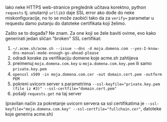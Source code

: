 Iako neke HTTPS web-stranice preglednik učitava korektno, python `requests` tj. unutarnji `urllib3` daje SSL error ako dođe do neke miskonfiguracije, no to se može zaobići tako da za `verify=` parametar u requestu damo putanju do datoteke certifikata koji želimo.

Zašto se to događa? Ne znam. Za one koji se žele baviti ovime, evo kako generirati jedan sličan "broken" SSL certifikat:
1. `~/.acme.sh/acme.sh --issue --dns -d moja.domena.com --yes-I-know-dns-manual-mode-enough-go-ahead-please`
2. odradi korake za verifikaciju domene koje acme.sh zahtijeva
3. preimenuj `moja.domena.com.key` u `moja.domena.com.key.pem` ili samo `private.key.pem`
4. `openssl x509 -in moja.domena.com.cer -out domain.cert.pem -outform PEM`
5. pokreni uvicorn server s parametrima `--ssl-keyfile="private.key.pem (file iz #3)" --ssl-certfile="domain.cert.pem"`
6. pošalji `requests.get` na taj server

(pravilan način za pokretanje uvicorn servera sa ssl certifikatima je `--ssl-keyfile="moja.domena.com.key" --ssl-certfile="fullchain.cer"`, datoteke koje generira acme.sh)
